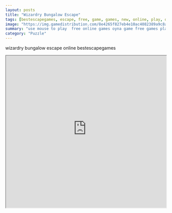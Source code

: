 ```yaml
---
layout: posts
title: "Wizardry Bungalow Escape"
tags: [bestescapegames, escape, free, game, games, new, online, play, download, wizardry, bungalow, free, online, games, oyna, game, free, games, play, play, games]
image: "https://img.gamedistribution.com/8e4265f827eb4e10ac4082389a9c8a7b.jpg"
summary: "use mouse to play  free online games oyna game free games play play games"
category: "Puzzle"
---
```


wizardry bungalow escape online bestescapegames

<iframe width="100%" height="480px;" src="https://flash.gamedistribution.com?game=8e4265f827eb4e10ac4082389a9c8a7b"></iframe>